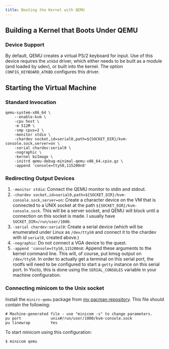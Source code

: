 ```yaml
---
title: Booting the Kernel with QEMU
---
```


## Building a Kernel that Boots Under QEMU

### Device Support

By default, QEMU creates a virtual PS/2 keyboard for input. Use of this device
requires the `atkbd` driver, which either needs to be built as a module (and loaded
by udev), or built into the kernel. The option `CONFIG_KEYBOARD_ATKBD` configures this
driver.

## Starting the Virtual Machine

### Standard Invocation

```
qemu-system-x86_64 \
    --enable-kvm \
    -cpu host \
    -m 512M \
    -smp cpus=2 \
    -monitor stdio \
    -chardev socket,id=serial0,path=${SOCKET_DIR}/kvm-console.sock,server=on \
    -serial chardev:serial0 \
    -nographic \
    -kernel bzImage \
    -initrd qemu-debug-minimal-qemu-x86_64.cpio.gz \
    -append 'console=ttyS0,115200n8'
```

### Redirecting Output Devices

1. `-monitor stdio`: Connect the QEMU monitor to stdin and stdout.
2. `-chardev socket,id=serial0,path=${SOCKET_DIR}/kvm-console.sock,server=on`:
   Create a character device on the VM that is connected to a UNIX socket at the path
   `${SOCKET_DIR}/kvm-console.sock`. This will be a server socket, and QEMU will block
   until a connection on this socket is made. I usually have
   `SOCKET_DIR=/run/user/1000`.
3. `-serial chardev:serial0`: Create a serial device (which will be enumerated under
   Linux as `/dev/ttyS0` and connect it to the chardev with id `serial0`, created
   above.)
4. `-nographic`: Do not connect a VGA device to the quest.
5. `-append 'console=ttyS0,115200n8`: Append these arguments to the kernel command
   line. This will, of course, put kmsg output on `/dev/ttyS0`. In order to actually
   get a terminal on this serial port, the rootfs will need to be configured to start
   a `getty` instance on this serial port. In Yocto, this is done using the
   `SERIAL_CONSOLES` variable in your machine configuration.

### Connecting minicom to the Unix socket

Install the `minirc-qemu` package from [my pacman repository][1]. This file should
contain the following:

```title="/etc/minirc.qemu"
# Machine-generated file - use "minicom -s" to change parameters.
pu port             unix#/run/user/1000/kvm-console.sock
pu linewrap         Yes
```

To start minicom using this configuration:

```shell-session
$ minicom qemu
```

[1]: https://github.com/AmateurECE/pacman
